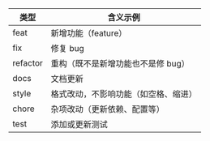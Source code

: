 | 类型     | 含义示例                             |
| -------- | ------------------------------------ |
| feat     | 新增功能（feature）                  |
| fix      | 修复 bug                             |
| refactor | 重构（既不是新增功能也不是修 bug）   |
| docs     | 文档更新                             |
| style    | 格式改动，不影响功能（如空格、缩进） |
| chore    | 杂项改动（更新依赖、配置等）         |
| test     | 添加或更新测试                       |